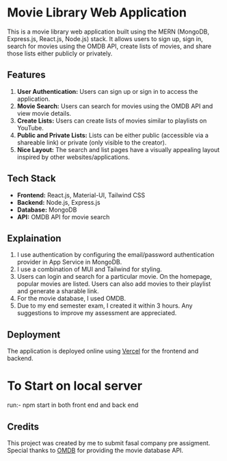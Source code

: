 
# Movie Library Web Application

This is a movie library web application built using the MERN (MongoDB, Express.js, React.js, Node.js) stack. It allows users to sign up, sign in, search for movies using the OMDB API, create lists of movies, and share those lists either publicly or privately.

## Features

1. **User Authentication:** Users can sign up or sign in to access the application.
2. **Movie Search:** Users can search for movies using the OMDB API and view movie details.
3. **Create Lists:** Users can create lists of movies similar to playlists on YouTube.
4. **Public and Private Lists:** Lists can be either public (accessible via a shareable link) or private (only visible to the creator).
5. **Nice Layout:** The search and list pages have a visually appealing layout inspired by other websites/applications.

## Tech Stack

- **Frontend:** React.js, Material-UI, Tailwind CSS
- **Backend:** Node.js, Express.js
- **Database:** MongoDB
- **API:** OMDB API for movie search

## Explaination

1. I use authentication by configuring the email/password authentication provider in App Service in MongoDB.
2. I use a combination of MUI and Tailwind for styling.
3. Users can login and search for a particular movie. On the homepage, popular movies are listed. Users can also add movies to their playlist and generate a sharable link.
4. For the movie database, I used OMDB.
5. Due to my end semester exam, I created it within 3 hours. Any suggestions to improve my assessment are appreciated.


## Deployment

The application is deployed online using [Vercel](https://vercel.com/) for the frontend and backend.

# To Start on local server 

run:- npm start in both front end and back end 

## Credits

This project was created by me to submit fasal company pre assigment. Special thanks to [OMDB](https://www.omdbapi.com/) for providing the movie database API.
